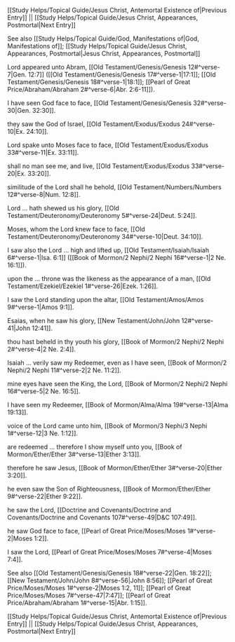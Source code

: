 [[Study Helps/Topical Guide/Jesus Christ, Antemortal Existence of|Previous Entry]]  ||  [[Study Helps/Topical Guide/Jesus Christ, Appearances, Postmortal|Next Entry]]

 See also [[Study Helps/Topical Guide/God, Manifestations of|God, Manifestations of]]; [[Study Helps/Topical Guide/Jesus Christ, Appearances, Postmortal|Jesus Christ, Appearances, Postmortal]]

 Lord appeared unto Abram, [[Old Testament/Genesis/Genesis 12#^verse-7|Gen. 12:7]] ([[Old Testament/Genesis/Genesis 17#^verse-1|17:1]]; [[Old Testament/Genesis/Genesis 18#^verse-1|18:1]]; [[Pearl of Great Price/Abraham/Abraham 2#^verse-6|Abr. 2:6-11]]).

 I have seen God face to face, [[Old Testament/Genesis/Genesis 32#^verse-30|Gen. 32:30]].

 they saw the God of Israel, [[Old Testament/Exodus/Exodus 24#^verse-10|Ex. 24:10]].

 Lord spake unto Moses face to face, [[Old Testament/Exodus/Exodus 33#^verse-11|Ex. 33:11]].

 shall no man see me, and live, [[Old Testament/Exodus/Exodus 33#^verse-20|Ex. 33:20]].

 similitude of the Lord shall he behold, [[Old Testament/Numbers/Numbers 12#^verse-8|Num. 12:8]].

 Lord ... hath shewed us his glory, [[Old Testament/Deuteronomy/Deuteronomy 5#^verse-24|Deut. 5:24]].

 Moses, whom the Lord knew face to face, [[Old Testament/Deuteronomy/Deuteronomy 34#^verse-10|Deut. 34:10]].

 I saw also the Lord ... high and lifted up, [[Old Testament/Isaiah/Isaiah 6#^verse-1|Isa. 6:1]] ([[Book of Mormon/2 Nephi/2 Nephi 16#^verse-1|2 Ne. 16:1]]).

 upon the ... throne was the likeness as the appearance of a man, [[Old Testament/Ezekiel/Ezekiel 1#^verse-26|Ezek. 1:26]].

 I saw the Lord standing upon the altar, [[Old Testament/Amos/Amos 9#^verse-1|Amos 9:1]].

 Esaias, when he saw his glory, [[New Testament/John/John 12#^verse-41|John 12:41]].

 thou hast beheld in thy youth his glory, [[Book of Mormon/2 Nephi/2 Nephi 2#^verse-4|2 Ne. 2:4]].

 Isaiah ... verily saw my Redeemer, even as I have seen, [[Book of Mormon/2 Nephi/2 Nephi 11#^verse-2|2 Ne. 11:2]].

 mine eyes have seen the King, the Lord, [[Book of Mormon/2 Nephi/2 Nephi 16#^verse-5|2 Ne. 16:5]].

 I have seen my Redeemer, [[Book of Mormon/Alma/Alma 19#^verse-13|Alma 19:13]].

 voice of the Lord came unto him, [[Book of Mormon/3 Nephi/3 Nephi 1#^verse-12|3 Ne. 1:12]].

 are redeemed ... therefore I show myself unto you, [[Book of Mormon/Ether/Ether 3#^verse-13|Ether 3:13]].

 therefore he saw Jesus, [[Book of Mormon/Ether/Ether 3#^verse-20|Ether 3:20]].

 he even saw the Son of Righteousness, [[Book of Mormon/Ether/Ether 9#^verse-22|Ether 9:22]].

 he saw the Lord, [[Doctrine and Covenants/Doctrine and Covenants/Doctrine and Covenants 107#^verse-49|D&C 107:49]].

 he saw God face to face, [[Pearl of Great Price/Moses/Moses 1#^verse-2|Moses 1:2]].

 I saw the Lord, [[Pearl of Great Price/Moses/Moses 7#^verse-4|Moses 7:4]].

 See also [[Old Testament/Genesis/Genesis 18#^verse-22|Gen. 18:22]]; [[New Testament/John/John 8#^verse-56|John 8:56]]; [[Pearl of Great Price/Moses/Moses 1#^verse-2|Moses 1:2, 11]]; [[Pearl of Great Price/Moses/Moses 7#^verse-47|7:47]]; [[Pearl of Great Price/Abraham/Abraham 1#^verse-15|Abr. 1:15]].

[[Study Helps/Topical Guide/Jesus Christ, Antemortal Existence of|Previous Entry]]  ||  [[Study Helps/Topical Guide/Jesus Christ, Appearances, Postmortal|Next Entry]]